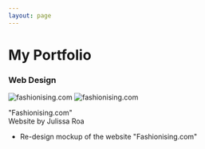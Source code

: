 ```yaml
---
layout: page
---
```


# My Portfolio

### Web Design

![fashionising.com](https://farm9.staticflickr.com/8563/15820142073_dd0b3bb9b9.jpg)
![fashionising.com](https://farm8.staticflickr.com/7449/16253948489_ebd33ab25b.jpg)

"Fashionising.com"  
Website by Julissa Roa
- Re-design mockup of the website "Fashionising.com"
